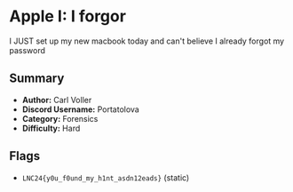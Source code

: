 # Apple I: I forgor

I JUST set up my new macbook today and can't believe I already forgot my password

## Summary

- **Author:** Carl Voller
- **Discord Username:** Portatolova
- **Category:** Forensics
- **Difficulty:** Hard

## Flags

- `LNC24{y0u_f0und_my_h1nt_asdn12eads}` (static)
